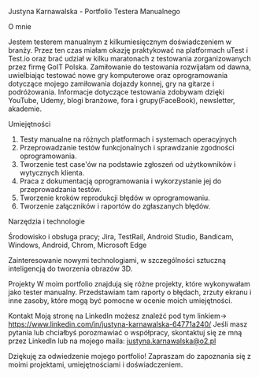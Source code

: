 Justyna Karnawalska - Portfolio Testera Manualnego

O mnie

Jestem testerem manualnym z kilkumiesięcznym doświadczeniem w branży. Przez ten czas miałam okazję praktykować na platformach uTest i Test.io oraz brać udział
w kilku maratonach z testowania zorganizowanych przez firmę GoIT Polska. Zamiłowanie do testowania rozwijałam od dawna, uwielbiając testować nowe gry komputerowe oraz oprogramowania dotyczące mojego zamiłowania dojazdy konnej, gry na gitarze i podróżowania. Informacje dotyczące testowania zdobywam dzięki YouTube, Udemy, blogi branżowe, fora i grupy(FaceBook), newsletter, akademie. 

Umiejętności
1. Testy manualne na różnych platformach i systemach operacyjnych
2. Przeprowadzanie testów funkcjonalnych i sprawdzanie zgodności oprogramowania.
3. Tworzenie test case'ów na podstawie zgłoszeń od użytkowników i wytycznych klienta.
4. Praca z dokumentacją oprogramowania i wykorzystanie jej do przeprowadzania testów.
5. Tworzenie kroków reprodukcji błędów w oprogramowaniu.
6. Tworzenie załączników i raportów do zgłaszanych błędów.


Narzędzia i technologie


Środowisko i obsługa pracy;
Jira, TestRail, Android Studio, Bandicam, Windows, Android, Chrom, Microsoft Edge


Zainteresowanie nowymi technologiami, w szczególności sztuczną inteligencją do tworzenia obrazów 3D.


Projekty
W moim portfolio znajdują się różne projekty, które wykonywałam jako tester manualny. Przedstawiam tam raporty o błędach, zrzuty ekranu i inne zasoby, które mogą być pomocne w ocenie moich umiejętności.

Kontakt
Moją stronę na LinkedIn możesz znaleźć pod tym linkiem-> https://www.linkedin.com/in/justyna-karnawalska-64771a240/
Jeśli masz pytania lub chciałbyś porozmawiać o współpracy, skontaktuj się ze mną przez LinkedIn lub na mojego maila: justyna.karnawalska@o2.pl

Dziękuję za odwiedzenie mojego portfolio! Zapraszam do zapoznania się z moimi projektami, umiejętnościami i doświadczeniem.
